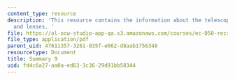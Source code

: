 ```yaml
---
content_type: resource
description: 'This resource contains the information about the telescope, pendulums
  and lenses. '
file: https://ol-ocw-studio-app-qa.s3.amazonaws.com/courses/ec-050-recreate-experiments-from-history-inform-the-future-from-the-past-galileo-january-iap-2010/fd4c6a27aa0aed633c3629d91bb58344_MITEC_050IAP10_sum09.pdf
file_type: application/pdf
parent_uid: 47611357-3261-035f-e662-d8aab1756348
resourcetype: Document
title: Summary 9
uid: fd4c6a27-aa0a-ed63-3c36-29d91bb58344
---
```

